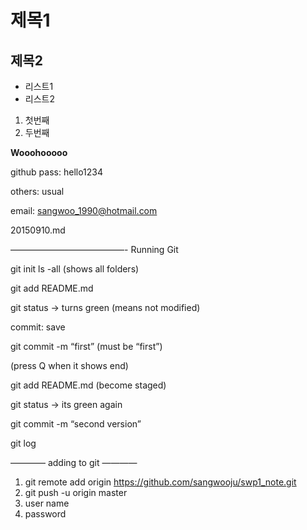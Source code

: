 # 제목1
## 제목2
- 리스트1
- 리스트2


1. 첫번째
2. 두번째


**Wooohooooo**

github pass: hello1234

others: usual

email: sangwoo_1990@hotmail.com

20150910.md

—————————————-
Running Git

git init
ls -all (shows all folders)


git add README.md

git status -> turns green (means not modified)

commit: save

git commit -m “first” (must be “first”)

(press Q when it shows end)

git add README.md (become staged)

git status -> its green again

git commit -m “second version”

git log

————
adding to git
————

1. git remote add origin https://github.com/sangwooju/swp1_note.git
2. git push -u origin master
3. user name
4. password
